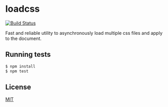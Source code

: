 # loadcss

[![Build Status](https://travis-ci.org/yefremov/loadcss.svg?branch=master)](https://travis-ci.org/yefremov/loadcss)

Fast and reliable utility to asynchronously load multiple css files and apply to
the document.

## Running tests

```bash
$ npm install
$ npm test
```

## License

[MIT](LICENSE)
